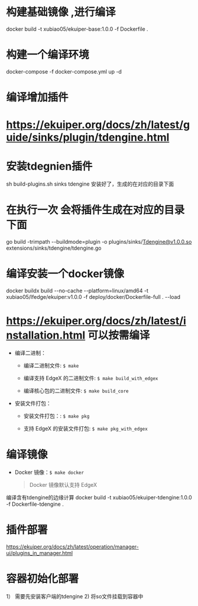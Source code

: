 # 构建基础镜像 ,进行编译
docker build -t xubiao05/ekuiper-base:1.0.0 -f Dockerfile .

# 构建一个编译环境
docker-compose -f docker-compose.yml up -d 

# 编译增加插件
# https://ekuiper.org/docs/zh/latest/guide/sinks/plugin/tdengine.html

# 安装tdegnien插件
sh build-plugins.sh sinks tdengine  安装好了，生成的在对应的目录下面
# 在执行一次 会将插件生成在对应的目录下面
go build -trimpath --buildmode=plugin -o plugins/sinks/Tdengine@v1.0.0.so extensions/sinks/tdengine/tdengine.go

# 编译安装一个docker镜像
docker buildx build --no-cache --platform=linux/amd64 -t xubiao05/lfedge/ekuiper:v1.0.0 -f deploy/docker/Dockerfile-full . --load

# https://ekuiper.org/docs/zh/latest/installation.html 可以按需编译
+ 编译二进制：

    - 编译二进制文件: `$ make`

    - 编译支持 EdgeX 的二进制文件: `$ make build_with_edgex`

    - 编译核心包的二进制文件: `$ make build_core`

+ 安装文件打包：

    - 安装文件打包：: `$ make pkg`

    - 支持 EdgeX 的安装文件打包: `$ make pkg_with_edgex`

# 编译镜像
+ Docker 镜像：`$ make docker`

  > Docker 镜像默认支持 EdgeX
  > 


编译含有tdengine的边缘计算
docker build -t xubiao05/ekuiper-tdengine:1.0.0 -f Dockerfile-tdengine .

# 插件部署
https://ekuiper.org/docs/zh/latest/operation/manager-ui/plugins_in_manager.html
# 容器初始化部署
1） 需要先安装客户端的tdengine
2) 将so文件挂载到容器中